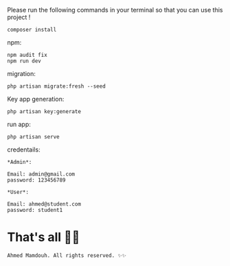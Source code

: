 Please run the following commands in your terminal so that you can use this project !
```
composer install
```
npm:
```
npm audit fix
npm run dev
```
migration:
```
php artisan migrate:fresh --seed
```
Key app generation:
```
php artisan key:generate
```
run app:
```
php artisan serve
```
credentails:
```
*Admin*:

Email: admin@gmail.com
password: 123456789

*User*:

Email: ahmed@student.com
password: student1
```
# That's all 🎊🎉 
```
Ahmed Mamdouh. All rights reserved. ✨✨
```
